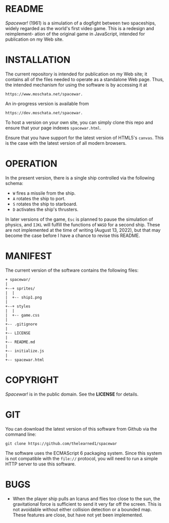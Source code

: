 # README

_Spacewar!_ (1961) is a simulation of a dogfight between two spaceships, widely
regarded as the world's first video game.  This is a redesign and reimplement-
ation of the original game in JavaScript, intended for publication on my Web
site.  

# INSTALLATION

The current repository is intended for publication on my Web site; it contains
all of the files needed to operate as a standalone Web page.  Thus, the intended
mechanism for using the software is by accessing it at 
```
https://www.moschata.net/spacewar.
```
An in-progress version is available from 
```
https://dev.moschata.net/spacewar.
```

To host a version on your own site, you can simply clone this repo and ensure
that your page indexes `spacewar.html`.

Ensure that you have support for the latest version of HTML5's `canvas`. This
is the case with the latest version of all modern browsers. 

# OPERATION

In the present version, there is a single ship controlled via the following 
schema:
* `W` fires a missile from the ship. 
* `A` rotates the ship to port. 
* `S` rotates the ship to starboard.
* `D` activates the ship's thrusters.

In later versions of the game, `Esc` is planned to pause the simulation of 
physics, and `IJKL` will fulfill the functions of `WASD` for a second ship. 
These are not implemented at the time of writing (August 13, 2022), but that may
become the case before I have a chance to revise this README.

# MANIFEST 

The current version of the software contains the following files:

```
+ spacewar/
|
+--+ sprites/
|  | 
|  +-- ship1.png
|
+--+ styles
|  |
|  +-- game.css
|
+-- .gitignore
|
+-- LICENSE
|
+-- README.md
|
+-- initialize.js
|
+-- spacewar.html
```

# COPYRIGHT 

_Spacewar!_ is in the public domain.  See the **LICENSE** for details.

# GIT 

You can download the latest version of this software from Github via the
command line:
```
git clone https://github.com/thelearned1/spacewar
```
The software uses the ECMAScript 6 packaging system.  Since this system
is not compatible with the `file://` protocol, you will need to run a
simple HTTP server to use this software.

# BUGS

* When the player ship pulls an Icarus and flies too close to the sun, the
  gravitational force is sufficient to send it very far off the screen.  This
  is not avoidable without either collision detection or a bounded map. 
  These features are close, but have not yet been implemented.
